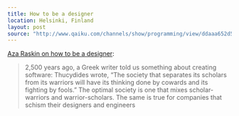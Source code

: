```yaml
---
title: How to be a designer
location: Helsinki, Finland
layout: post
source: "http://www.qaiku.com/channels/show/programming/view/ddaaa652d5ea11df99cb750cf606adb2adb2/"
---
```

[Aza Raskin on how to be a designer](http://www.azarask.in/blog/post/be-a-designer/):

> 2,500 years ago, a Greek writer told us something about creating software: Thucydides wrote, “The society that separates its scholars from its warriors will have its thinking done by cowards and its fighting by fools.” The optimal society is one that mixes scholar-warriors and warrior-scholars. The same is true for companies that schism their designers and engineers 
